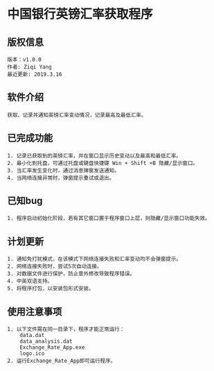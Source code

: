 # 中国银行英镑汇率获取程序
## 版权信息
    版本：v1.0.0
    作者: Ziqi Yang
    最近更新: 2019.3.16 
## 软件介绍
    获取、记录并通知英镑汇率变动情况，记录最高及最低汇率。
## 已完成功能
    1. 记录已获取到的英镑汇率，并在窗口显示历史变动以及最高和最低汇率。
    2. 最小化到托盘，可通过托盘或键盘快捷键 Win + Shift +B 隐藏/显示窗口。
    3. 当汇率发生变化时，通过消息弹窗发送通知。
    4. 当网络连接异常时，弹窗提示重试或退出。
## 已知bug
    1. 程序启动初始化阶段，若有其它窗口置于程序窗口上层，则隐藏/显示窗口功能失效。
## 计划更新
    1. 通知免打扰模式，在该模式下网络连接失败和汇率变动均不会弹窗提示。
    2. 网络连接失败时，尝试5次自动连接。
    3. 对数据文件进行保护，防止意外修改导致程序错误。
    4. 中英双语支持。
    5. 将程序打包，以安装包形式安装。
## 使用注意事项
    1. 以下文件需在同一目录下，程序才能正常运行：
        data.dat
        data_analysis.dat
        Exchange_Rate_App.exe
        logo.ico
    2. 运行Exchange_Rate_App即可运行程序。
